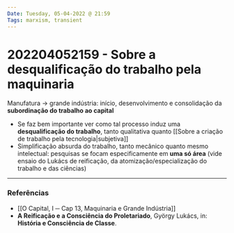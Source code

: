 ```yaml
---
Date: Tuesday, 05-04-2022 @ 21:59
Tags: marxism, transient
---
```

# 202204052159 - Sobre a desqualificação do trabalho pela maquinaria
Manufatura -> grande indústria: início, desenvolvimento e consolidação da **subordinação do trabalho ao capital**
- Se faz bem importante ver como tal processo induz uma **desqualificação do trabalho**, tanto qualitativa quanto [[Sobre a criação de trabalho pela tecnologia|subjetiva]]
- Simplificação absurda do trabalho, tanto mecânico quanto mesmo intelectual: pesquisas se focam especificamente em **uma só área** (vide ensaio do Lukács de reificação, da atomização/especialização do trabalho e das ciências)


---
### Referências
- [[O Capital, I ─ Cap 13, Maquinaria e Grande Indústria]]
- **A Reificação e a Consciência do Proletariado**, György Lukács, in: **História e Consciência de Classe**.